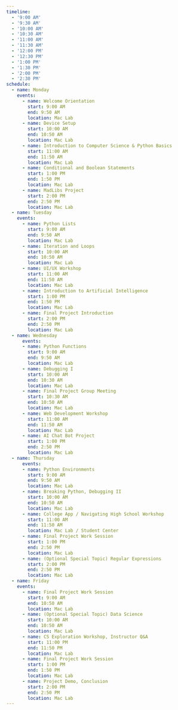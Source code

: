 ```yaml
---
timeline:
  - '9:00 AM'
  - '9:30 AM'
  - '10:00 AM'
  - '10:30 AM'
  - '11:00 AM'
  - '11:30 AM'
  - '12:00 PM'
  - '12:30 PM'
  - '1:00 PM'
  - '1:30 PM'
  - '2:00 PM'
  - '2:30 PM'
schedule:
  - name: Monday
    events:
      - name: Welcome Orientation
        start: 9:00 AM
        end: 9:50 AM
        location: Mac Lab
      - name: Device Setup
        start: 10:00 AM
        end: 10:50 AM
        location: Mac Lab
      - name: Introduction to Computer Science & Python Basics
        start: 11:00 AM
        end: 11:50 AM
        location: Mac Lab
      - name: Conditional and Boolean Statements
        start: 1:00 PM
        end: 1:50 PM
        location: Mac Lab
      - name: MadLibs Project
        start: 2:00 PM
        end: 2:50 PM
        location: Mac Lab
  - name: Tuesday
    events:
      - name: Python Lists
        start: 9:00 AM
        end: 9:50 AM
        location: Mac Lab
      - name: Iteration and Loops
        start: 10:00 AM
        end: 10:50 AM
        location: Mac Lab
      - name: UI/UX Workshop
        start: 11:00 AM
        end: 11:50 AM
        location: Mac Lab
      - name: Introduction to Artificial Intelligence
        start: 1:00 PM
        end: 1:50 PM
        location: Mac Lab
      - name: Final Project Introduction
        start: 2:00 PM
        end: 2:50 PM
        location: Mac Lab
  - name: Wednesday
      events:
      - name: Python Functions
        start: 9:00 AM
        end: 9:50 AM
        location: Mac Lab
      - name: Debugging I
        start: 10:00 AM
        end: 10:30 AM
        location: Mac Lab
      - name: Final Project Group Meeting
        start: 10:30 AM
        end: 10:50 AM
        location: Mac Lab
      - name: Web Development Workshop
        start: 11:00 AM
        end: 11:50 AM
        location: Mac Lab
      - name: AI Chat Bot Project
        start: 1:00 PM
        end: 2:50 PM
        location: Mac Lab
  - name: Thursday
      events:
      - name: Python Environments
        start: 9:00 AM
        end: 9:50 AM
        location: Mac Lab
      - name: Breaking Python, Debugging II
        start: 10:00 AM
        end: 10:50 AM
        location: Mac Lab
      - name: College App / Navigating High School Workshop
        start: 11:00 AM
        end: 11:50 AM
        location: Mac Lab / Student Center
      - name: Final Project Work Session
        start: 1:00 PM
        end: 2:50 PM
        location: Mac Lab
      - name: (Optional Special Topic) Regular Expressions
        start: 2:00 PM
        end: 2:50 PM
        location: Mac Lab
  - name: Friday
    events:
      - name: Final Project Work Session
        start: 9:00 AM
        end: 10:50 AM
        location: Mac Lab
      - name: (Optional Special Topic) Data Science
        start: 10:00 AM
        end: 10:50 AM
        location: Mac Lab
      - name: CS Exploration Workshop, Instructor Q&A
        start: 11:00 PM
        end: 11:50 PM
        location: Mac Lab
      - name: Final Project Work Session
        start: 1:00 PM
        end: 1:50 PM
        location: Mac Lab
      - name: Project Demo, Conclusion
        start: 2:00 PM
        end: 2:50 PM
        location: Mac Lab
---
```

